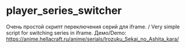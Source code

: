 # player_series_switcher
Очень простой скрипт переключения серий для iframe. / Very simple script for switching series in iframe.
Демо/Demo: https://anime.hellacraft.ru/anime/serials/Irozuku_Sekai_no_Ashita_kara/
